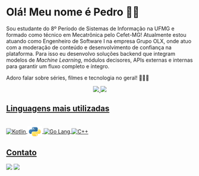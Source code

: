 # Olá! Meu nome é Pedro 👋😊

Sou estudante do 8º Período de Sistemas de Informação na UFMG e formado como técnico em Mecatrônica pelo Cefet-MG! Atualmente estou atuando como Engenheiro de Software I na empresa Grupo OLX, onde atuo com a moderação de conteúdo e desenvolvimento de confiança na plataforma. Para isso eu desenvolvo soluções backend que integram modelos de *Machine Learning*, módulos decisores, APIs externas e internas para garantir um fluxo completo e íntegro.

Adoro falar sobre séries, filmes e tecnologia no geral! 🎥🤖😍

<div align="center">
  <a href="https://github.com/pedro-de-oliveira-guedes">
  <img height="180em" src="https://github-readme-stats.vercel.app/api?username=pedro-de-oliveira-guedes&count_private=true&show_icons=true&theme=dracula&include_all_commits=true"/>
  <img height="180em" src="https://github-readme-stats.vercel.app/api/top-langs/?username=pedro-de-oliveira-guedes&theme=dracula&layout=compact&langs_count=8"/>
</div>

## Linguagens mais utilizadas
<div style="display: inline_block"><br>
  <a href="https://github.com/pedro-de-oliveira-guedes">
  <img align="center" alt="Kotlin" height="30" width="40" src="https://www.svgrepo.com/show/452238/jb-kotlin.svg" />
  <img align="center" alt="Python" height="30" width="40" src="https://raw.githubusercontent.com/devicons/devicon/master/icons/python/python-original.svg" />
  <img align="center" alt="Go Lang" height="30" width"40" src="https://cdn.jsdelivr.net/gh/devicons/devicon/icons/go/go-original-wordmark.svg" />
  <img align="center" alt="C++" height="30" width"40" src="https://cdn.jsdelivr.net/gh/devicons/devicon/icons/cplusplus/cplusplus-original.svg" />
</div>

## Contato
<div>
  <a href = "mailto:pedro.og2002@gmail.com?subject=Olá"><img src="https://img.shields.io/badge/Gmail-D14836?style=for-the-badge&logo=gmail&logoColor=white" target="_blank"></a>
  <a href="https://www.linkedin.com/in/pedro-de-oliveira-guedes/" target="_blank"><img src="https://img.shields.io/badge/-LinkedIn-%230077B5?style=for-the-badge&logo=linkedin&logoColor=white" target="_blank"></a> 
</div>
